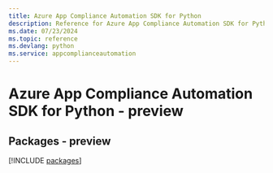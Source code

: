 ```yaml
---
title: Azure App Compliance Automation SDK for Python
description: Reference for Azure App Compliance Automation SDK for Python
ms.date: 07/23/2024
ms.topic: reference
ms.devlang: python
ms.service: appcomplianceautomation
---
```

# Azure App Compliance Automation SDK for Python - preview
## Packages - preview
[!INCLUDE [packages](app-compliance-automation-index.md)]